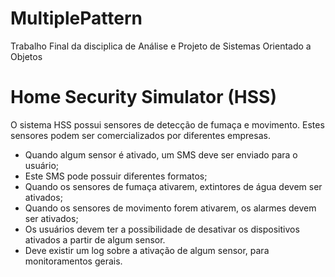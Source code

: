 # MultiplePattern
Trabalho Final da disciplica de Análise e Projeto de Sistemas Orientado a Objetos

# Home Security Simulator (HSS)

O sistema HSS possui sensores de detecção de fumaça e movimento. Estes sensores podem ser comercializados por diferentes empresas. 
* Quando algum sensor é ativado, um SMS deve ser enviado para o usuário;
* Este SMS pode possuir diferentes formatos;
* Quando os sensores de fumaça ativarem, extintores de água devem ser ativados;
* Quando os sensores de movimento forem ativarem, os alarmes devem ser ativados;
* Os usuários devem ter a possibilidade de desativar os dispositivos ativados a partir de algum sensor.
* Deve existir um log sobre a ativação de algum sensor, para monitoramentos gerais.
